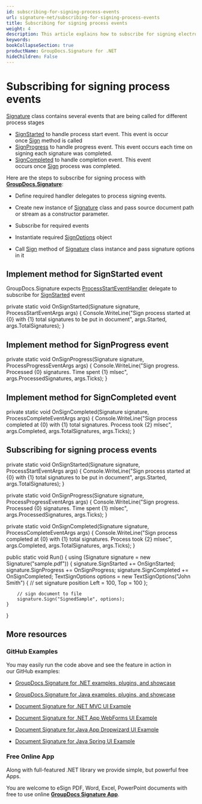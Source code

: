 ```yaml
---
id: subscribing-for-signing-process-events
url: signature-net/subscribing-for-signing-process-events
title: Subscribing for signing process events
weight: 4
description: This article explains how to subscribe for signing electronic signatures events like start, progress and completion with GroupDocs.Signature API.
keywords: 
bookCollapseSection: true
productName: GroupDocs.Signature for .NET
hideChildren: False
---
```


# Subscribing for signing process events

[Signature](https://apireference.groupdocs.com/net/signature/groupdocs.signature/signature) class contains several events that are being called for different process stages

*   [SignStarted](https://apireference.groupdocs.com/net/signature/groupdocs.signature/signature/events/signstarted) to handle process start event. This event is occur once [Sign](https://apireference.groupdocs.com/net/signature/groupdocs.signature/signature/methods/sign) method is called
*   [SignProgress](https://apireference.groupdocs.com/net/signature/groupdocs.signature/signature/events/signprogress) to handle progress event. This event occurs each time on signing each signature was completed.
*   [SignCompleted](https://apireference.groupdocs.com/net/signature/groupdocs.signature/signature/events/signcompleted) to handle completion event. This event occurs once [Sign](https://apireference.groupdocs.com/net/signature/groupdocs.signature/signature/methods/sign) process was completed.    

Here are the steps to subscribe for signing process with [**GroupDocs.Signature**](https://products.groupdocs.com/signature/net):

*   Define required handler delegates to process signing events.
    
*   Create new instance of [Signature](https://apireference.groupdocs.com/net/signature/groupdocs.signature/signature) class and pass source document path or stream as a constructor parameter.
    
*   Subscribe for required events  
    
*   Instantiate required [SignOptions](https://apireference.groupdocs.com/net/signature/groupdocs.signature.options/signoptions) object  
    
*   Call [Sign](https://apireference.groupdocs.com/net/signature/groupdocs.signature/signature/methods/sign) method of [Signature](https://apireference.groupdocs.com/net/signature/groupdocs.signature/signature) class instance and pass signature options in it
    

## Implement method for SignStarted event

GroupDocs.Signature expects [ProcessStartEventHandler](https://apireference.groupdocs.com/net/signature/groupdocs.signature/processstarteventhandler) delegate to subscribe for [SignStarted](https://apireference.groupdocs.com/net/signature/groupdocs.signature/signature/events/signstarted) event

private static void OnSignStarted(Signature signature, ProcessStartEventArgs args)
{
    Console.WriteLine("Sign process started at {0} with {1} total signatures to be put in document", args.Started, args.TotalSignatures);
}

## Implement method for SignProgress event

 private static void OnSignProgress(Signature signature, ProcessProgressEventArgs args)
 {
     Console.WriteLine("Sign progress. Processed {0} signatures. Time spent {1} mlsec", args.ProcessedSignatures, args.Ticks);
 }

## Implement method for SignCompleted event

private static void OnSignCompleted(Signature signature, ProcessCompleteEventArgs args)
{
    Console.WriteLine("Sign process completed at {0} with {1} total signatures. Process took {2} mlsec", args.Completed, args.TotalSignatures, args.Ticks);
}

## Subscribing for signing process events

private static void OnSignStarted(Signature signature, ProcessStartEventArgs args)
{
    Console.WriteLine("Sign process started at {0} with {1} total signatures to be put in document", args.Started, args.TotalSignatures);
}

private static void OnSignProgress(Signature signature, ProcessProgressEventArgs args)
{
    Console.WriteLine("Sign progress. Processed {0} signatures. Time spent {1} mlsec", args.ProcessedSignatures, args.Ticks);
}

private static void OnSignCompleted(Signature signature, ProcessCompleteEventArgs args)
{
    Console.WriteLine("Sign process completed at {0} with {1} total signatures. Process took {2} mlsec", args.Completed, args.TotalSignatures, args.Ticks);
}

public static void Run()
{
    using (Signature signature = new Signature("sample.pdf"))
    {
        signature.SignStarted += OnSignStarted;
        signature.SignProgress += OnSignProgress;
        signature.SignCompleted += OnSignCompleted;
        TextSignOptions options = new TextSignOptions("John Smith")
        {
            // set signature position 
            Left = 100,
            Top = 100
        };
        
        // sign document to file
        signature.Sign("SignedSample", options);
    }
}

## More resources

### GitHub Examples 

You may easily run the code above and see the feature in action in our GitHub examples:

*   [GroupDocs.Signature for .NET examples, plugins, and showcase](https://github.com/groupdocs-signature/GroupDocs.Signature-for-.NET)
    
*   [GroupDocs.Signature for Java examples, plugins, and showcase](https://github.com/groupdocs-signature/GroupDocs.Signature-for-Java)
    
*   [Document Signature for .NET MVC UI Example](https://github.com/groupdocs-signature/GroupDocs.Signature-for-.NET-MVC) 
    
*   [Document Signature for .NET App WebForms UI Example](https://github.com/groupdocs-signature/GroupDocs.Signature-for-.NET-WebForms)
    
*   [Document Signature for Java App Dropwizard UI Example](https://github.com/groupdocs-signature/GroupDocs.Signature-for-Java-Dropwizard)
    
*   [Document Signature for Java Spring UI Example](https://github.com/groupdocs-signature/GroupDocs.Signature-for-Java-Spring)
    

### Free Online App 

Along with full-featured .NET library we provide simple, but powerful free Apps.

You are welcome to eSign PDF, Word, Excel, PowerPoint documents with free to use online **[GroupDocs Signature App](https://products.groupdocs.app/signature)**.

